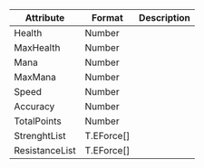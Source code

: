 | Attribute      | Format     | Description |
| -------------- | ---------- | ----------- |
| Health         | Number     |             |
| MaxHealth      | Number     |             |
| Mana           | Number     |             |
| MaxMana        | Number     |             |
| Speed          | Number     |             |
| Accuracy       | Number     |             |
| TotalPoints    | Number     |             |
| StrenghtList   | T.EForce[] |             |
| ResistanceList | T.EForce[] |             |
